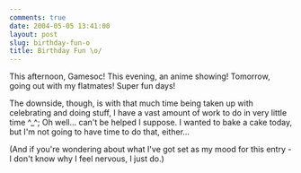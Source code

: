 ```yaml
---
comments: true
date: 2004-05-05 13:41:00
layout: post
slug: birthday-fun-o
title: Birthday Fun \o/
---
```


This afternoon, Gamesoc!  This evening, an anime showing!  Tomorrow, going out with my flatmates!  Super fun days!  

The downside, though, is with that much time being taken up with celebrating and doing stuff, I have a vast amount of work to do in very little time ^_^;  Oh well... can't be helped I suppose.  I wanted to bake a cake today, but I'm not going to have time to do that, either...  

(And if you're wondering about what I've got set as my mood for this entry - I don't know why I feel nervous, I just do.)

